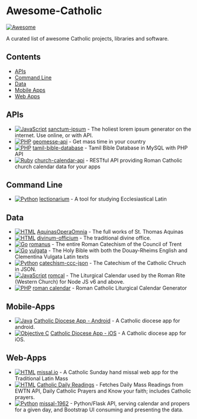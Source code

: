# Awesome-Catholic

[![Awesome](https://cdn.rawgit.com/sindresorhus/awesome/d7305f38d29fed78fa85652e3a63e154dd8e8829/media/badge.svg)](https://github.com/sindresorhus/awesome)

 A curated list of awesome Catholic projects, libraries and software.
 
 ## Contents

  - [APIs](#apis)
  - [Command Line](#command-line)
  - [Data](#data)
  - [Mobile Apps](#mobile-apps)
  - [Web Apps](#web-apps)
  
## APIs

* [![JavaScript](https://img.shields.io/badge/language-JavaScript-yellow)](#) [sanctum-ipsum](https://github.com/graysonhicks/sanctum-ipsum) - The holiest lorem ipsum generator on the internet. Use online, or with API.
* [![PHP](https://img.shields.io/badge/language-PHP-blue)](#) [geomesse-api](https://github.com/carpedeum-fr/geomesse-api) - Get mass time in your country
* [![PHP](https://img.shields.io/badge/language-PHP-blue)](#) [tamil-bible-database](https://github.com/jayarathina/Tamil-Bible-Database) - Tamil Bible Database in MySQL with PHP API
* [![Ruby](https://img.shields.io/badge/language-Ruby-purple)](#) [church-calendar-api](https://github.com/igneus/church-calendar-api) - RESTful API providing Roman Catholic church calendar data for your apps

## Command Line

* [![Python](https://img.shields.io/badge/language-Python-blue)](#) [lectionarium](https://github.com/davidrmcharles/lectionarium) - A tool for studying Ecclesiastical Latin

## Data

* [![HTML](https://img.shields.io/badge/language-HTML-green)](#) [AquinasOperaOmnia](https://github.com/Geremia/AquinasOperaOmnia) - The full works of St. Thomas Aquinas
* [![HTML](https://img.shields.io/badge/language-HTML-green)](#) [divinum-officium](https://github.com/Geremia/divinum-officium) - The traditional divine office.
* [![Go](https://img.shields.io/badge/language-Go-cyan)](#) [romanus](https://github.com/borderstech/romanus) - The entire Roman Catechism of the Council of Trent
* [![Go](https://img.shields.io/badge/language-Go-cyan)](#) [vulgata](https://github.com/borderstech/vulgata) - The Holy Bible with both the Douay-Rheims English and Clementina Vulgata Latin texts
* [![Python](https://img.shields.io/badge/language-Python-blue)](#) [catechism-ccc-json](https://github.com/nossbigg/catechism-ccc-json) - The Catechism of the Catholic Chruch in JSON.
* [![JavaScript](https://img.shields.io/badge/language-JavaScript-yellow)](#) [romcal](https://github.com/romcal/romcal) - The Liturgical Calendar used by the Roman Rite (Western Church) for Node JS v6 and above.
* [![PHP](https://img.shields.io/badge/language-PHP-blue)](#) [roman calendar](https://github.com/jayarathina/Roman-Calendar) - Roman Catholic Liturgical Calendar Generator

## Mobile-Apps

* [![Java](https://img.shields.io/badge/language-Java-orange)](#) [Catholic Diocese App - Android](https://github.com/geerlingguy/Catholic-Diocese-App-Android) - A Catholic diocese app for android.
* [![Objective C](https://img.shields.io/badge/language-Objective_C-blue)](#) [Catholic Diocese App - iOS](https://github.com/geerlingguy/Catholic-Diocese-App-iOS) - A Catholic diocese app for iOS. 

## Web-Apps

* [![HTML](https://img.shields.io/badge/language-HTML-green)](#) [missal.io](https://github.com/benyanke/missal.io) - A Catholic Sunday hand missal web app for the Traditional Latin Mass
* [![HTML](https://img.shields.io/badge/language-HTML-green)](#) [Catholic Daily Readings](https://github.com/tbaba007/ReactJs-Catholic-Daily-Readings-Integration-EWTN) - Fetches Daily Mass Readings from EWTN API, Daily Catholic Prayers and Know your faith; includes Catholic prayers.
* [![Python](https://img.shields.io/badge/language-Python-blue)](#) [missal-1962](https://github.com/mmolenda/Missal1962) - Python/Flask API, serving calendar and propers for a given day, and Bootstrap UI consuming and presenting the data.
